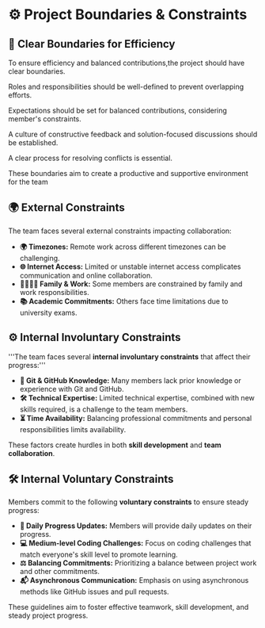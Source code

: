 # ⚙️ Project Boundaries & Constraints

## 🚧 Clear Boundaries for Efficiency

To ensure efficiency and balanced contributions,the project should have clear boundaries.

Roles and responsibilities should be well-defined to prevent overlapping efforts.

Expectations should be set for balanced contributions, considering member's constraints.

A culture of constructive feedback and solution-focused discussions
should be established.

A clear process for resolving conflicts is essential.

These boundaries aim to create a productive and supportive environment
for the team

## 🌍 External Constraints

The team faces several external constraints impacting collaboration:

* **🌍 Timezones:** Remote work across different timezones can
be challenging.
* **🌐 Internet Access:** Limited or unstable internet access complicates
communication and online collaboration.
* **👨‍👩‍👧‍👦 Family & Work:** Some members are constrained by family and work
responsibilities.
* **📚 Academic Commitments:** Others face time limitations due to
university exams.

## ⚙️ Internal Involuntary Constraints

'''The team faces several **internal involuntary constraints** that affect
their progress:'''

* **📂 Git & GitHub Knowledge:** Many members lack prior knowledge or
experience with Git and GitHub.
* **🛠️ Technical Expertise:** Limited technical expertise, combined with
new skills
required, is a challenge to the team members.
* **⏳ Time Availability:** Balancing professional commitments and personal
responsibilities limits availability.

These factors create hurdles in both **skill development** and
**team collaboration**.

## 🛠️ Internal Voluntary Constraints

Members commit to the following **voluntary constraints** to ensure
steady progress:

* **📝 Daily Progress Updates:** Members will provide daily updates on
their progress.
* **💻 Medium-level Coding Challenges:** Focus on coding challenges that
match everyone's skill level to promote learning.
* **⚖️ Balancing Commitments:** Prioritizing a balance between project
work and other commitments.
* **📬 Asynchronous Communication:** Emphasis on using asynchronous methods
like GitHub issues and pull requests.

These guidelines aim to foster effective teamwork, skill development, and
steady project progress.
